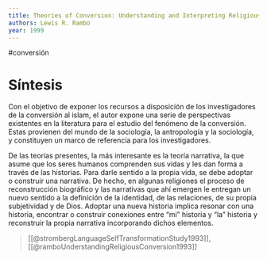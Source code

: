 ```yaml
---
title: Theories of Conversion: Understanding and Interpreting Religious Change
authors: Lewis R. Rambo
year: 1999
---
```

#conversión 

# Síntesis
Con el objetivo de exponer los recursos a disposición de los investigadores de la conversión al islam, el autor expone una serie de perspectivas existentes en la literatura para el estudio del fenómeno de la conversión. Estas provienen del mundo de la sociología, la antropología y la sociología, y constituyen un marco de referencia para los investigadores.

De las teorías presentes, la más interesante es la teoría narrativa, la que asume que los seres humanos comprenden sus vidas y les dan forma a través de las historias. Para darle sentido a la propia vida, se debe adoptar o construir una narrativa. De hecho, en algunas religiones el proceso de reconstrucción biográfico y las narrativas que ahí emergen le entregan un nuevo sentido a la definición de la identidad, de las relaciones, de su propia subjetividad y de Dios. Adoptar una nueva historia implica resonar con una historia, encontrar o construir conexiones entre “mi” historia y “la” historia y reconstruir la propia narrativa incorporando dichos elementos.
>[[@strombergLanguageSelfTransformationStudy1993]], [[@ramboUnderstandingReligiousConversion1993]]